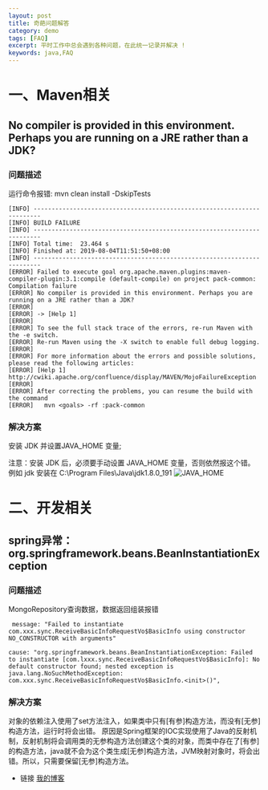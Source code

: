 ```yaml
---
layout: post
title: 奇葩问题解答
category: demo
tags: [FAQ]
excerpt: 平时工作中总会遇到各种问题，在此统一记录并解决 !
keywords: java,FAQ
---
```



# 一、Maven相关

## No compiler is provided in this environment. Perhaps you are running on a JRE rather than a JDK?

### 问题描述
运行命令报错:  mvn clean install -DskipTests
```
[INFO] ------------------------------------------------------------------------
[INFO] BUILD FAILURE
[INFO] ------------------------------------------------------------------------
[INFO] Total time:  23.464 s
[INFO] Finished at: 2019-08-04T11:51:50+08:00
[INFO] ------------------------------------------------------------------------
[ERROR] Failed to execute goal org.apache.maven.plugins:maven-compiler-plugin:3.1:compile (default-compile) on project pack-common: Compilation failure
[ERROR] No compiler is provided in this environment. Perhaps you are running on a JRE rather than a JDK?
[ERROR]
[ERROR] -> [Help 1]
[ERROR]
[ERROR] To see the full stack trace of the errors, re-run Maven with the -e switch.
[ERROR] Re-run Maven using the -X switch to enable full debug logging.
[ERROR]
[ERROR] For more information about the errors and possible solutions, please read the following articles:
[ERROR] [Help 1] http://cwiki.apache.org/confluence/display/MAVEN/MojoFailureException
[ERROR]
[ERROR] After correcting the problems, you can resume the build with the command
[ERROR]   mvn <goals> -rf :pack-common
```
### 解决方案

安装 JDK 并设置JAVA_HOME 变量;

注意：安装 JDK 后，必须要手动设置 JAVA_HOME 变量，否则依然报这个错。例如 jdk 安装在 C:\Program Files\Java\jdk1.8.0_191
![JAVA_HOME](https://1327523532.github.io/assets/images/faq/JAVA_HOME.png)


# 二、开发相关

## spring异常：org.springframework.beans.BeanInstantiationException

### 问题描述
MongoRepository查询数据，数据返回组装报错
```
 message: "Failed to instantiate com.xxx.sync.ReceiveBasicInfoRequestVo$BasicInfo using constructor NO_CONSTRUCTOR with arguments"

cause: "org.springframework.beans.BeanInstantiationException: Failed to instantiate [com.lxxx.sync.ReceiveBasicInfoRequestVo$BasicInfo]: No default constructor found; nested exception is java.lang.NoSuchMethodException: com.xxx.sync.ReceiveBasicInfoRequestVo$BasicInfo.<init>()",
```
### 解决方案
对象的依赖注入使用了set方法注入，如果类中只有[有参]构造方法，而没有[无参]构造方法，运行时将会出错。 原因是Spring框架的IOC实现使用了Java的反射机制，反射机制将会调用类的无参构造方法创建这个类的对象，而类中存在了[有参]的构造方法，java就不会为这个类生成[无参]构造方法，JVM映射对象时，将会出错。所以，只需要保留[无参]构造方法。



- 链接
[我的博客](https://1327523532.github.io/)

